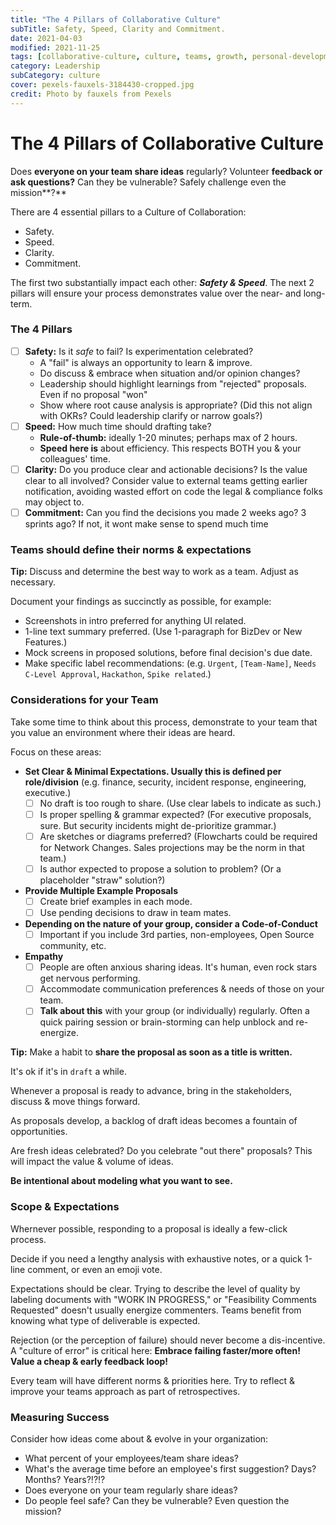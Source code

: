 ```yaml
---
title: "The 4 Pillars of Collaborative Culture"
subTitle: Safety, Speed, Clarity and Commitment.
date: 2021-04-03
modified: 2021-11-25
tags: [collaborative-culture, culture, teams, growth, personal-development]
category: Leadership
subCategory: culture
cover: pexels-fauxels-3184430-cropped.jpg
credit: Photo by fauxels from Pexels
---
```


# The 4 Pillars of Collaborative Culture

Does **everyone on your team share ideas** regularly?
Volunteer **feedback or ask questions?**
Can they be vulnerable? Safely challenge even the mission**?**

There are 4 essential pillars to a Culture of Collaboration:

- Safety.
- Speed.
- Clarity.
- Commitment.

The first two substantially impact each other: ***Safety & Speed***.
The next 2 pillars will ensure your process demonstrates value over the near- and long-term.

### The 4 Pillars

- [ ]  **Safety:** Is it *safe* to fail? Is experimentation celebrated?
    - A "fail" is always an opportunity to learn & improve.
    - Do discuss & embrace when situation and/or opinion changes?
    - Leadership should highlight learnings from "rejected" proposals. Even if no proposal "won"
    - Show where root cause analysis is appropriate? (Did this not align with OKRs? Could leadership clarify or narrow goals?)
- [ ]  **Speed:** How much time should drafting take?
    - **Rule-of-thumb:** ideally 1-20 minutes; perhaps max of 2 hours.
    - **Speed here is** about efficiency. This respects BOTH you & your colleagues' time.
- [ ]  **Clarity:** Do you produce clear and actionable decisions? Is the value clear to all involved? Consider value to external teams getting earlier notification, avoiding wasted effort on code the legal & compliance folks may object to.
- [ ]  **Commitment:** Can you find the decisions you made 2 weeks ago? 3 sprints ago? If not, it wont make sense to spend much time

### Teams should define their norms & expectations

**Tip:** Discuss and determine the best way to work as a team. Adjust as necessary.

Document your findings as succinctly as possible, for example:

- Screenshots in intro preferred for anything UI related.
- 1-line text summary preferred. (Use 1-paragraph for BizDev or New Features.)
- Mock screens in proposed solutions, before final decision's due date.
- Make specific label recommendations: (e.g. `Urgent`, `[Team-Name]`, `Needs C-Level Approval`, `Hackathon`, `Spike related`.)

### Considerations for your Team

Take some time to think about this process, demonstrate to your team that you value an environment where their ideas are heard.

Focus on these areas:

- **Set Clear & Minimal Expectations. Usually this is defined per role/division** (e.g. finance, security, incident response, engineering, executive.)
    - [ ]  No draft is too rough to share. (Use clear labels to indicate as such.)
    - [ ]  Is proper spelling & grammar expected? (For executive proposals, sure. But security incidents might de-prioritize grammar.)
    - [ ]  Are sketches or diagrams preferred? (Flowcharts could be required for Network Changes. Sales projections may be the norm in that team.)
    - [ ]  Is author expected to propose a solution to problem? (Or a placeholder "straw" solution?)
- **Provide Multiple Example Proposals**
    - [ ]  Create brief examples in each mode.
    - [ ]  Use pending decisions to draw in team mates.
- **Depending on the nature of your group, consider a Code-of-Conduct**
    - [ ]  Important if you include 3rd parties, non-employees, Open Source community, etc.
- **Empathy**
    - [ ]  People are often anxious sharing ideas. It's human, even rock stars get nervous performing.
    - [ ]  Accommodate communication preferences & needs of those on your team.
    - [ ]  **Talk about this** with your group (or individually) regularly. Often a quick pairing session or brain-storming can help unblock and re-energize.

**Tip:** Make a habit to **share the proposal as soon as a title is written.**

It's ok if it's in `draft` a while.

Whenever a proposal is ready to advance, bring in the stakeholders, discuss & move things forward.

As proposals develop, a backlog of draft ideas becomes a fountain of opportunities.

Are fresh ideas celebrated? Do you celebrate "out there" proposals? This will impact the value & volume of ideas.

**Be intentional about modeling what you want to see.**

### Scope & Expectations

Whernever possible, responding to a proposal is ideally a few-click process.

Decide if you need a lengthy analysis with exhaustive notes, or a quick 1-line comment, or even an emoji vote.

Expectations should be clear. Trying to describe the level of quality by labeling documents with "WORK IN PROGRESS," or "Feasibility Comments Requested" doesn't usually energize commenters. Teams benefit from knowing what type of deliverable is expected.

Rejection (or the perception of failure) should never become a dis-incentive. A "culture of error" is critical here: **Embrace failing faster/more often! Value a cheap & early feedback loop!**

Every team will have different norms & priorities here. Try to reflect & improve your teams approach as part of retrospectives.

### Measuring Success

Consider how ideas come about & evolve in your organization:

- What percent of your employees/team share ideas?
- What's the average time before an employee's first suggestion? Days? Months? Years?!?!?
- Does everyone on your team regularly share ideas?
- Do people feel safe? Can they be vulnerable? Even question the mission?

